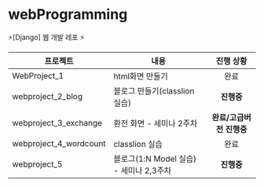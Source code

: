 # webProgramming
⚡️[Django] 웹 개발 레포 ⚡️

|프로젝트|내용|진행 상황|
|------|---|:---:|
|WebProject_1|html화면 만들기|완료|
|webproject_2_blog|블로그 만들기(classlion 실습)|**진행중**|
|webproject_3_exchange|환전 화면 - 세미나 2주차|**완료/고급버전 진행중**|
|webproject_4_wordcount|classlion 실습|완료|
|webproject_5|블로그(1:N Model 실습) - 세미나 2,3주차|**진행중**|
